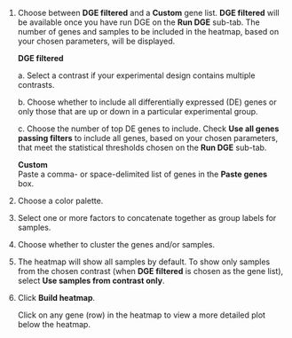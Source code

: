 1. Choose between **DGE filtered** and a **Custom** gene list. **DGE filtered** will be available once you have run DGE on the **Run DGE** sub-tab. The number of genes and samples to be included in the heatmap, based on your chosen parameters, will be displayed.

    **DGE filtered**
    
      a. Select a contrast if your experimental design contains multiple contrasts.

      b. Choose whether to include all differentially expressed (DE) genes or only those that are up or down in a particular experimental group.

      c. Choose the number of top DE genes to include. Check **Use all genes passing filters** to include all genes, based on your chosen parameters, that meet the statistical thresholds chosen on the **Run DGE** sub-tab.

    **Custom**  
    Paste a comma- or space-delimited list of genes in the **Paste genes** box.

2. Choose a color palette.

3. Select one or more factors to concatenate together as group labels for samples.

4. Choose whether to cluster the genes and/or samples.

5. The heatmap will show all samples by default. To show only samples from the chosen contrast (when **DGE filtered** is chosen as the gene list), select **Use samples from contrast only**.

6. Click **Build heatmap**.

    Click on any gene (row) in the heatmap to view a more detailed plot below the heatmap.